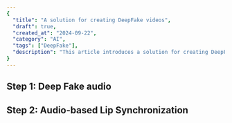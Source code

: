 ```yaml
---
{
  "title": "A solution for creating DeepFake videos",
  "draft": true,
  "created_at": "2024-09-22",
  "category": "AI",
  "tags": ["DeepFake"],
  "description": "This article introduces a solution for creating DeepFake videos, utilizing the ElevenLabs and video-retalk models."
}
---
```


## Step 1: Deep Fake audio

## Step 2: Audio-based Lip Synchronization
